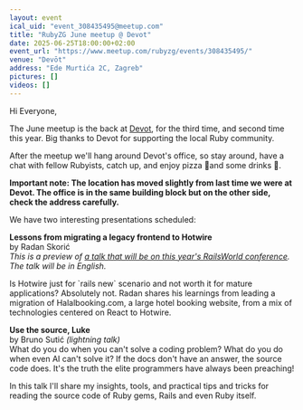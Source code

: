 ```yaml
---
layout: event
ical_uid: "event_308435495@meetup.com"
title: "RubyZG June meetup @ Devot"
date: 2025-06-25T18:00:00+02:00
event_url: "https://www.meetup.com/rubyzg/events/308435495/"
venue: "Devōt"
address: "Ede Murtića 2C, Zagreb"
pictures: []
videos: []
---
```


Hi Everyone,
  
The June meetup is the back at [Devot](https://devot.team/), for the third time, and second time this year. Big thanks to Devot for supporting the local Ruby community.
  
After the meetup we'll hang around Devot's office, so stay around, have a chat with fellow Rubyists, catch up, and enjoy pizza 🍕and some drinks 🍹.
  
**Important note: The location has moved slightly from last time we were at Devot. The office is in the same building block but on the other side, check the address carefully.**
  
We have two interesting presentations scheduled:
  
**Lessons from migrating a legacy frontend to Hotwire**  
by Radan Skorić  
*This is a preview of [a talk that will be on this year's RailsWorld conference](https://rubyonrails.org/world/2025/speakers/radan-skoric).* *The talk will be in English.*
  
Is Hotwire just for \`rails new\` scenario and not worth it for mature applications? Absolutely not. Radan shares his learnings from leading a migration of Halalbooking.com, a large hotel booking website, from a mix of technologies centered on React to Hotwire.
  
**Use the source, Luke**  
by Bruno Sutić *(lightning talk)*  
What do you do when you can't solve a coding problem? What do you do when even AI can't solve it? If the docs don't have an answer, the source code does. It's the truth the elite programmers have always been preaching!
  
In this talk I'll share my insights, tools, and practical tips and tricks for reading the source code of Ruby gems, Rails and even Ruby itself.